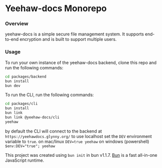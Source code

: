 # Yeehaw-docs Monorepo

### Overview

yeehaw-docs is a simple secure file management system. It supports end-to-end encryption and is built to support multiple users.

### Usage

To run your own instance of the yeehaw-docs backend, clone this repo and run the following commands:

```bash
cd packages/backend
bun install
bun dev
```

To run the CLI, run the following commands:

```bash
cd packages/cli
bun install
bun link
bun link @yeehaw-docs/cli
yeehaw
```

by default the CLI will connect to the backend at `https://yeehawdocs.glynny.org/` to use localhost set the `DEV` environment variable to `true`.
on mac/linux `DEV=true yeehaw`
on windows (powershell) `$env:DEV="true"; yeehaw`

This project was created using `bun init` in bun v1.1.7. [Bun](https://bun.sh) is a fast all-in-one JavaScript runtime.
